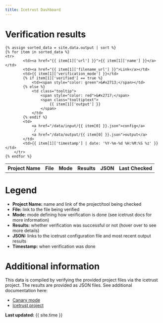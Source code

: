 ```yaml
---
title: Icetrust Dashboard
---
```

<link rel="stylesheet" href="/css/custom.css">

# Verification results
<table>
    <tr>
        <th>Project Name</th>
        <th>File</th>
        <th>Mode</th>
        <th>Results</th>
        <th>JSON</th>
        <th>Last Checked</th>
    </tr>

    {% assign sorted_data = site.data.output | sort %}
    {% for item in sorted_data %}
    <tr>
            <td><a href="{{ item[1]['url'] }}">{{ item[1]['name'] }}</a></td>
            <td><a href="{{ item[1]['filename_url'] }}">Link</a></td>
            <td>{{ item[1]['verification_mode'] }}</td>
            {% if item[1]['verified'] == true %}
                <td><span style="color: green">&#x2713;</span></td>
            {% else %}
                <td class="tooltip">
                    <span style="color: red">&#x2717;</span>
                    <span class="tooltiptext">
                        {{ item[1]['output'] }}
                    </span>
                </td>
            {% endif %}
            <td>
                <a href="/data/input/{{ item[0] }}.json">config</a>
                 / 
                <a href="/data/output/{{ item[0] }}.json">output</a> 
            </td>
            <td>{{ item[1]['timestamp'] | date: '%Y-%m-%d %H:%M:%S %z' }}</td>
        </tr>
    {% endfor %}
</table>

# Legend
- **Project Name:** name and link of the project/tool being checked
- **File:** link to the file being verified
- **Mode:** mode defining how verification is done (see icetrust docs for more information)
- **Results:** whether verification was successful or not (hover over to see more details)
- **JSON:** links to the icetrust configuration file and most recent output results
- **Timestamp:** when verification was done

# Additional information
This data is compiled by verifying the provided project files via the
icetrust project. The results are provided as JSON files. See
additional documentation here:
- [Canary mode](https://github.com/nightwatchcybersecurity/icetrust/blob/main/CANARY.md)
- [Icetrust project](https://github.com/nightwatchcybersecurity/icetrust) 

**Last updated:** {{ site.time }}
